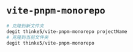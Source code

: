 # `vite-pnpm-monorepo`

```bash
# 克隆到新文件夹
degit thinke5/vite-pnpm-monorepo projectName
# 克隆到当前文件夹
degit thinke5/vite-pnpm-monorepo
```
